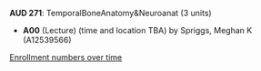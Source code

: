 **AUD 271**: TemporalBoneAnatomy&Neuroanat (3 units)

- **A00** (Lecture) (time and location TBA) by Spriggs, Meghan K (A12539566)

[Enrollment numbers over time](./AUD271.tsv)
